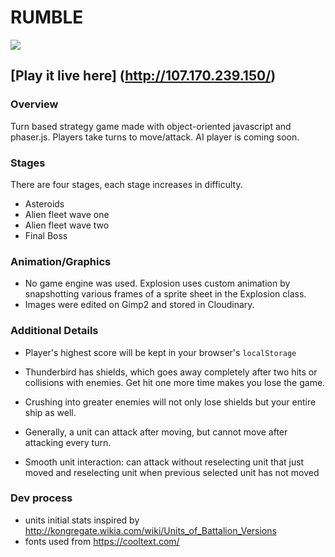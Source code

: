 # RUMBLE
<img src='https://raw.github.com/cyspath/thunderbird/gh-pages/assets/images/tb-edited.gif' align='center' padding='10px'>

## [Play it live here] (http://107.170.239.150/)
### Overview

Turn based strategy game made with object-oriented javascript and phaser.js.
Players take turns to move/attack.
AI player is coming soon.

### Stages
There are four stages, each stage increases in difficulty.
* Asteroids
* Alien fleet wave one
* Alien fleet wave two
* Final Boss

### Animation/Graphics

* No game engine was used. Explosion uses custom animation by snapshotting various frames of a sprite sheet in the Explosion class.
* Images were edited on Gimp2 and stored in Cloudinary.

### Additional Details

* Player's highest score will be kept in your browser's `localStorage`
* Thunderbird has shields, which goes away completely after two hits or collisions with enemies. Get hit one more time makes you lose the game.
* Crushing into greater enemies will not only lose shields but your entire ship as well.

* Generally, a unit can attack after moving, but cannot move after attacking every turn.
* Smooth unit interaction: can attack without reselecting unit that just moved and reselecting unit when previous selected unit has not moved

### Dev process

* units initial stats inspired by http://kongregate.wikia.com/wiki/Units_of_Battalion_Versions
* fonts used from https://cooltext.com/
